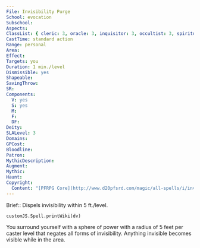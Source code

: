 ```yaml
---
File: Invisibility Purge
School: evocation
Subschool: 
Aspects: 
ClassList: { cleric: 3, oracle: 3, inquisitor: 3, occultist: 3, spiritualist: 3 }
CastTime: standard action
Range: personal
Area: 
Effect: 
Targets: you
Duration: 1 min./level
Dismissible: yes
Shapeable: 
SavingThrow: 
SR: 
Components:
  V: yes
  S: yes
  M: 
  F: 
  DF: 
Deity: 
SLALevel: 3
Domains: 
GPCost: 
Bloodline: 
Patron: 
MythicDescription: 
Augment: 
Mythic: 
Haunt: 
Copyright:
  Content: "[PFRPG Core](http://www.d20pfsrd.com/magic/all-spells/i/invisibility-purge)"
---
```

Brief:: Dispels invisibility within 5 ft./level.

```dataviewjs
customJS.Spell.printWiki(dv)
```

You surround yourself with a sphere of power with a radius of 5 feet per caster level that negates all forms of invisibility.  Anything invisible becomes visible while in the area.
